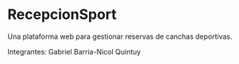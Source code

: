 # RecepcionSport

Una plataforma web para gestionar reservas de canchas deportivas.

Integrantes: Gabriel Barria-Nicol Quintuy



